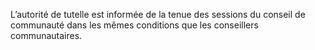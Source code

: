L’autorité de tutelle est informée de la tenue des sessions du conseil de communauté dans les mêmes conditions que les conseillers communautaires.